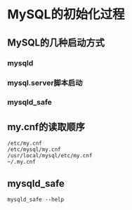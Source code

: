 # MySQL的初始化过程

## MySQL的几种启动方式

### mysqld



### mysql.server脚本启动



### mysqld_safe





## my.cnf的读取顺序

```
/etc/my.cnf 
/etc/mysql/my.cnf 
/usr/local/mysql/etc/my.cnf
~/.my.cnf 
```



## mysqld_safe

```
mysqld_safe --help
```


